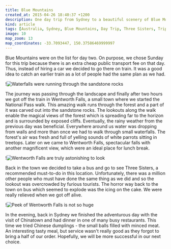 ```yaml
---
title: Blue Mountains
created_at: 2015-04-26 18:40:37 +1200
description: One day trip from Sydney to a beautiful scenery of Blue Mountains. There is no need to hire a car as trains are going there straight from the central station.
kind: article
tags: [Australia, Sydney, Blue Mountains, Day Trip, Three Sisters, Trip]
image: 10
map_zoom: 13
map_coordinates: -33.7093447, 150.37586469999997
---
```


Blue Mountains were on the list for day two. On purpose, we chose Sunday for this trip because there is an extra cheap public transport fee on that day. Thus, instead of hiring a car we decided to go there on train. It was a good idea to catch an earlier train as a lot of people had the same plan as we had.

!![Waterfalls were running through the sandstone rocks](1)

The journey was passing through the landscape and finally after two hours we got off the train in Wentworth Falls, a small town where we started the National Pass walk. This amazing walk runs through the forest and a part of it was carved out into the sandstone rocks. The lookouts along the walk enable the magical views of the forest which is spreading far to the horizon and is surrounded by exposed cliffs. Eventually, the rainy weather from the previous day was beneficial. Everywhere around us water was dropping from walls and more than once we had to walk through small waterfalls. The forest's air was fresh and full of yelling sounds of white parrots sitting in treetops. Later on we came to Wentworth Falls, spectacular falls with another magnificent view, which were an ideal place for lunch break.

!![Wentworth Falls are truly astonishing to look](5)

Back in the town we decided to take a bus and go to see Three Sisters, a recommended must-to-do in this location. Unfortunately, there was a million other people who must have done the same thing as we did and so the lookout was overcrowded by furious tourists. The horror way back to the town on bus which seemed to explode was the icing on the cake. We were really relieved when we got off alive.

!![Peek of Wentworth Falls is not so huge](8)

In the evening, back in Sydney we finished the adventurous day with the visit of Chinatown and had dinner in one of many busy restaurants. This time we tried Chinese dumplings - the small balls filled with minced meat. An interesting tasty meal, but service wasn't really good as they forgot to bring a half of our order. Hopefully, we will be more successful in our next choice.
